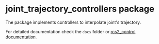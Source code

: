 # joint_trajectory_controllers package

The package implements controllers to interpolate joint's trajectory.

For detailed documentation check the `docs` folder or [ros2_control documentation](https://control.ros.org/).

